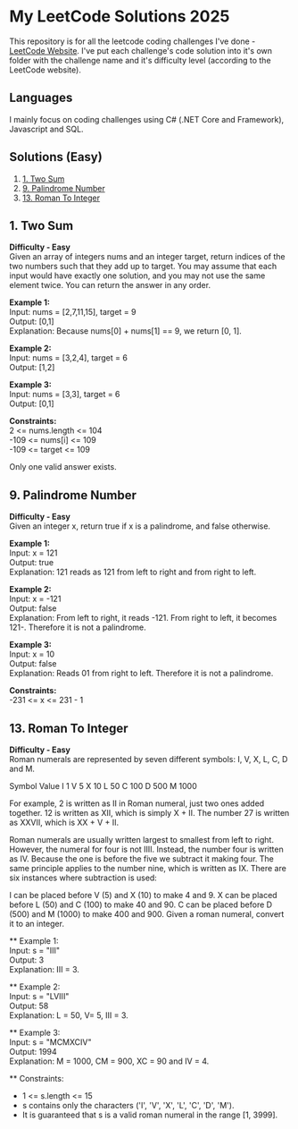 # My LeetCode Solutions 2025
This repository is for all the leetcode coding challenges I've done - [LeetCode Website](https://leetcode.com/). I've put each challenge's code solution into it's own folder with the challenge name and it's difficulty level (according to the LeetCode website).

## Languages
I mainly focus on coding challenges using C# (.NET Core and Framework), Javascript and SQL.

## Solutions (Easy)
1. [1. Two Sum](#1-two-sum)
2. [9. Palindrome Number](#9-palindrome-number)
3. [13. Roman To Integer](#13-roman-to-integer)

## 1. Two Sum
**Difficulty - Easy**<br>
Given an array of integers nums and an integer target, return indices of the two numbers such that they add up to target. You may assume that each input would have exactly one solution, and you may not use the same element twice. You can return the answer in any order.

**Example 1:**<br>
Input: nums = [2,7,11,15], target = 9<br>
Output: [0,1]<br>
Explanation: Because nums[0] + nums[1] == 9, we return [0, 1].<br>

**Example 2:**<br>
Input: nums = [3,2,4], target = 6<br>
Output: [1,2]<br>

**Example 3:**<br>
Input: nums = [3,3], target = 6<br>
Output: [0,1]<br>

**Constraints:**<br>
2 <= nums.length <= 104<br>
-109 <= nums[i] <= 109<br>
-109 <= target <= 109<br>

Only one valid answer exists.

## 9. Palindrome Number
**Difficulty - Easy**<br>
Given an integer x, return true if x is a palindrome, and false otherwise.

**Example 1:**<br>
Input: x = 121<br>
Output: true<br>
Explanation: 121 reads as 121 from left to right and from right to left.<br>

**Example 2:**<br>
Input: x = -121<br>
Output: false<br>
Explanation: From left to right, it reads -121. From right to left, it becomes 121-. Therefore it is not a palindrome.<br>

**Example 3:**<br>
Input: x = 10<br>
Output: false<br>
Explanation: Reads 01 from right to left. Therefore it is not a palindrome.<br>

**Constraints:**<br>
-231 <= x <= 231 - 1

## 13. Roman To Integer
**Difficulty - Easy**<br>
Roman numerals are represented by seven different symbols: I, V, X, L, C, D and M.

Symbol       Value
I             1
V             5
X             10
L             50
C             100
D             500
M             1000

For example, 2 is written as II in Roman numeral, just two ones added together. 12 is written as XII, which is simply X + II. The number 27 is written as XXVII, which is XX + V + II.

Roman numerals are usually written largest to smallest from left to right. However, the numeral for four is not IIII. Instead, the number four is written as IV. Because the one is before the five we subtract it making four. The same principle applies to the number nine, which is written as IX. There are six instances where subtraction is used:

I can be placed before V (5) and X (10) to make 4 and 9. 
X can be placed before L (50) and C (100) to make 40 and 90. 
C can be placed before D (500) and M (1000) to make 400 and 900.
Given a roman numeral, convert it to an integer.

** Example 1:<br>
Input: s = "III"<br>
Output: 3<br>
Explanation: III = 3.<br>

** Example 2:<br>
Input: s = "LVIII"<br>
Output: 58<br>
Explanation: L = 50, V= 5, III = 3.<br>

** Example 3:<br>
Input: s = "MCMXCIV"<br>
Output: 1994<br>
Explanation: M = 1000, CM = 900, XC = 90 and IV = 4.<br>
 
** Constraints:<br>
- 1 <= s.length <= 15<br>
- s contains only the characters ('I', 'V', 'X', 'L', 'C', 'D', 'M').<br>
- It is guaranteed that s is a valid roman numeral in the range [1, 3999].<br>